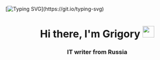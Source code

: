 
[![Typing SVG](https://readme-typing-svg.herokuapp.com?color=%2336BCF7&lines=I'm+passionate+about+computers+and+development.+I+love+coding+and+building+awesome+projects!)](https://git.io/typing-svg)
<h1 align="center">Hi there, I'm <a target="_blank">Grigory</a> 
<img src="https://github.com/blackcater/blackcater/raw/main/images/Hi.gif" height="32"/></h1>
<h3 align="center">IT writer from Russia</h3>



  
